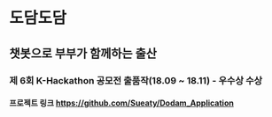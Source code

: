 # 도담도담 
## 챗봇으로 부부가 함께하는 출산
### 제 6회 K-Hackathon 공모전 출품작(18.09 ~ 18.11) - 우수상 수상 
#### 프로젝트 링크 https://github.com/Sueaty/Dodam_Application
